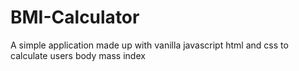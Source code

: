 # BMI-Calculator
A simple application made up with vanilla javascript html and css 
to calculate users body mass index
